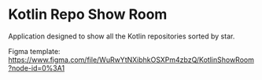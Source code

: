 # Kotlin Repo Show Room
Application designed to show all the Kotlin repositories sorted by star.

Figma template: https://www.figma.com/file/WuRwYtNXibhkOSXPm4zbzQ/KotlinShowRoom?node-id=0%3A1

